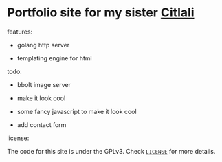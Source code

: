 # Portfolio site for my sister [Citlali](https://citlalimelany.com)

features:

* golang http server

* templating engine for html

todo:

* bbolt image server

* make it look cool

* some fancy javascript to make it look cool

* add contact form

license:

The code for this site is under the GPLv3. Check [`LICENSE`](./LICENSE) for
more details.
